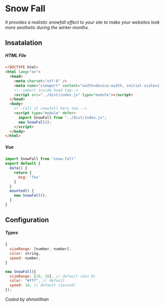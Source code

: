 # Snow Fall

_It provides a realistic snowfall effect to your site to make your websites look more aesthetic during the winter months._

## Insatalation

##### HTML File

```html
<!DOCTYPE html>
<html lang="en">
  <head>
    <meta charset="utf-8" />
    <meta name="viewport" content="width=device-width, initial-scale=1.0" />
    <!--import inside head tag-->
    <script src="../dist/index.js" type="module"></script>
  </head>
  <body>
    <!--Call it snowfall here too.-->
    <script type="module" defer>
      import SnowFall from "../dist/index.js";
      new SnowFall();
    </script>
  </body>
</html>
```

##### Vue

```js
import SnowFall from "snow-fall"
export default {
  data() {
    return {
      msg: 'foo'
    }
  }
  mounted() {
    new SnowFall();
  }
}
```

## Configuration

##### Types

```js
{
  sizeRange: [number, number],
  color: string,
  speed: number,
}
```

```js
new SnowFall({
  sizeRange: [10, 20], // default (min 0)
  color: "#fff", // default
  speed: 10, // default (second)
});
```

*_Coded by ahmetilhan_*

